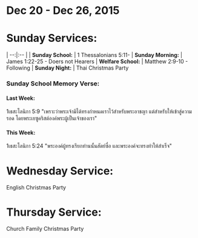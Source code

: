 # Dec 20 - Dec 26, 2015
# Sunday Services:

| --:|:-- |
| **Sunday School:**  |	1 Thessalonians 5:11-
| **Sunday Morning:** |	James 1:22-25 - Doers not Hearers
| **Welfare School:** |	Matthew 2:9-10 - Following
| **Sunday Night:**   | Thai Christmas Party

### Sunday School Memory Verse:
#### Last Week: 
1เธสะโลนิกา 5:9 "เพราะว่าพระเจ้ามิได้ทรงกำหนดเราไว้สำหรับพระอาชญา แต่สำหรับให้เข้าสู่ความรอด โดยพระเยซูคริสต์องค์พระผู้เป็นเจ้าของเรา"

#### This Week:
1เธสะโลนิกา 5:24 "พระองค์ผู้ทรงเรียกท่านนั้นสัตย์ซื่อ และพระองค์จะทรงทำให้สำเร็จ"

# Wednesday Service:
English Christmas Party

# Thursday Service:
Church Family Christmas Party